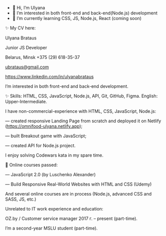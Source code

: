- 👋 Hi, I’m Ulyana
- 👀 I’m interested in both front-end and back-end(Node.js) development
- 🌱 I’m currently learning CSS, JS, Node.js, React (coming soon)
<!--- - 💞️ I’m looking to collaborate on ...
- 📫 How to reach me ... --->

<!---
UlyanaBrataus/UlyanaBrataus is a ✨ special ✨ repository because its `README.md` (this file) appears on your GitHub profile.
You can click the Preview link to take a look at your changes.
--->
✨  My CV here:


Ulyana Brataus

Junior JS Developer

Belarus, Minsk
+375 (29) 618-35-37

ubrataus@gmail.com

https://www.linkedin.com/in/ulyanabrataus



I’m interested in both front-end and back-end development.


 ✨ Skills: HTML, CSS, JavaScript, Node.js, API, Git, GitHub, Figma.
English: Upper-Intermediate.


I have non-commercial-experience with HTML, CSS, JavaScript, Node.js:

— created responsive Landing Page from scratch and deployed it on Netlify (https://omnifood-ulyana.netlify.app);

— built Breakout game with JavaScript;

— created API for Node.js project.


I enjoy solving Codewars kata in my spare time.



🌱  Online courses passed:

—  JavaScript 2.0 (by  Luschenko Alexander)

—  Build Responsive Real-World Websites with HTML and CSS (Udemy)


And several online courses are in process (Node.js, advanced CSS and SASS, JS, etc.)




Unrelated to IT work experience and education:

OZ.by / Customer service manager
2017 г. – present (part-time).

I’m a second-year MSLU student  (part-time).




